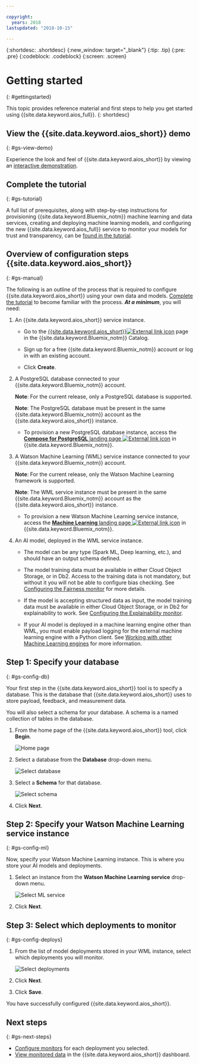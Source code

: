 ```yaml
---

copyright:
  years: 2018
lastupdated: "2018-10-15"

---
```


{:shortdesc: .shortdesc}
{:new_window: target="_blank"}
{:tip: .tip}
{:pre: .pre}
{:codeblock: .codeblock}
{:screen: .screen}

# Getting started
{: #gettingstarted}

This topic provides reference material and first steps to help you get started using {{site.data.keyword.aios_full}}.
{: shortdesc}

## View the {{site.data.keyword.aios_short}} demo
{: #gs-view-demo}

Experience the look and feel of {{site.data.keyword.aios_short}} by viewing an [interactive demonstration](https://www.ibm.com/cloud/garage/demo/try-ai-openscale).

## Complete the tutorial
{: #gs-tutorial}

A full list of prerequisites, along with step-by-step instructions for provisioning {{site.data.keyword.Bluemix_notm}} machine learning and data services, creating and deploying machine learning models, and configuring the new {{site.data.keyword.aios_full}} service to monitor your models for trust and transparency, can be [found in the tutorial](/docs/services/ai-openscale/tutorial.html).

## Overview of configuration steps {{site.data.keyword.aios_short}}
{: #gs-manual}

The following is an outline of the process that is required to configure {{site.data.keyword.aios_short}} using your own data and models. [Complete the tutorial](/docs/services/ai-openscale/tutorial.html) to become familiar with the process. ***At a minimum***, you will need:

1.  An {{site.data.keyword.aios_short}} service instance.

    - Go to the [{{site.data.keyword.aios_short}}![External link icon](../../icons/launch-glyph.svg "External link icon")](https://console.bluemix.net/catalog/services/ai-openscale) page in the {{site.data.keyword.Bluemix_notm}} Catalog.

    - Sign up for a free {{site.data.keyword.Bluemix_notm}} account or log in with an existing account.

    - Click **Create**.

1.  A PostgreSQL database connected to your {{site.data.keyword.Bluemix_notm}} account.

    **Note**: For the current release, only a PostgreSQL database is supported.

    **Note**: The PostgreSQL database must be present in the same {{site.data.keyword.Bluemix_notm}} account as the {{site.data.keyword.aios_short}} instance.

    - To provision a new PostgreSQL database instance, access the [**Compose for PostgreSQL** landing page ![External link icon](../../icons/launch-glyph.svg "External link icon")](https://console.bluemix.net/catalog/services/compose-for-postgresql) in {{site.data.keyword.Bluemix_notm}}.

1.  A Watson Machine Learning (WML) service instance connected to your {{site.data.keyword.Bluemix_notm}} account.

    **Note**: For the current release, only the Watson Machine Learning framework is supported.

    **Note**: The WML service instance must be present in the same {{site.data.keyword.Bluemix_notm}} account as the {{site.data.keyword.aios_short}} instance.

    - To provision a new Watson Machine Learning service instance, access the [**Machine Learning** landing page ![External link icon](../../icons/launch-glyph.svg "External link icon")](https://console.bluemix.net/catalog/services/machine-learning) in {{site.data.keyword.Bluemix_notm}}.

1.  An AI model, deployed in the WML service instance.

    - The model can be any type (Spark ML, Deep learning, etc.), and should have an output schema defined.

    - The model training data must be available in either Cloud Object Storage, or in Db2. Access to the training data is not mandatory, but without it you will not be able to configure bias checking. See [Configuring the Fairness monitor](/docs/services/ai-openscale/monitor-fairness.html#config-fair) for more details.

    - If the model is accepting structured data as input, the model training data must be available in either Cloud Object Storage, or in Db2 for explainability to work. See [Configuring the Explainability monitor](/docs/services/ai-openscale/monitor-explain.html#config-explain).

    - If your AI model is deployed in a machine learning engine other than WML, you must enable payload logging for the external machine learning engine with a Python client. See [Working with other Machine Learning engines](/docs/services/ai-openscale/connect-ml.html) for more information.

## Step 1: Specify your database
{: #gs-config-db}

Your first step in the {{site.data.keyword.aios_short}} tool is to specify a database. This is the database that {{site.data.keyword.aios_short}} uses to store payload, feedback, and measurement data.

You will also select a schema for your database. A schema is a named collection of tables in the database.

1.  From the home page of the {{site.data.keyword.aios_short}} tool, click **Begin**.

    ![Home page](images/gs-config-start.png)

1.  Select a database from the **Database** drop-down menu.

    ![Select database](images/gs-config-database.png)

1.  Select a **Schema** for that database.

    ![Select schema](images/gs-config-schema.png)

1.  Click **Next**.

## Step 2: Specify your Watson Machine Learning service instance
{: #gs-config-ml}

Now, specify your Watson Machine Learning instance. This is where you store your AI models and deployments.

1.  Select an instance from the **Watson Machine Learning service** drop-down menu.

    ![Select ML service](images/gs-config-ml.png)

1.  Click **Next**.

## Step 3: Select which deployments to monitor
{: #gs-config-deploys}

1.  From the list of model deployments stored in your WML instance, select which deployments you will monitor.

    ![Select deployments](images/gs-config-deploy.png)

1.  Click **Next**.
1.  Click **Save**.

You have successfully configured {{site.data.keyword.aios_short}}.

## Next steps
{: #gs-next-steps}

- [Configure monitors](/docs/services/ai-openscale/monitor-overview.html) for each deployment you selected.
- [View monitored data](/docs/services/ai-openscale/insight-overview.html) in the {{site.data.keyword.aios_short}} dashboard.

